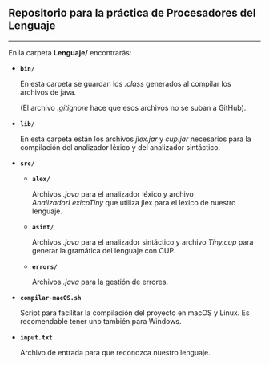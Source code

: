 ## Repositorio para la práctica de Procesadores del Lenguaje

________

En la carpeta **Lenguaje/** encontrarás:

- **`bin/`**
  
  En esta carpeta se guardan los *.class* generados al compilar los archivos de java.
  
  (El archivo *.gitignore* hace que esos archivos no se suban a GitHub).

- **`lib/`** 

  En esta carpeta están los archivos *jlex.jar* y *cup.jar* necesarios para la compilación del analizador léxico y del analizador sintáctico.

- **`src/`** 

  - **`alex/`**
  
    Archivos *.java* para el analizador léxico y archivo *AnalizadorLexicoTiny* que utiliza jlex para el léxico de nuestro lenguaje.
  - **`asint/`**

    Archivos *.java* para el analizador sintáctico y archivo *Tiny.cup* para generar la gramática del lenguaje con CUP.
  - **`errors/`**

    Archivos *.java* para la gestión de errores.

- **`compilar-macOS.sh`**


  Script para facilitar la compilación del proyecto en macOS y Linux. Es recomendable tener uno también para Windows.

- **`input.txt`**

  Archivo de entrada para que reconozca nuestro lenguaje.
